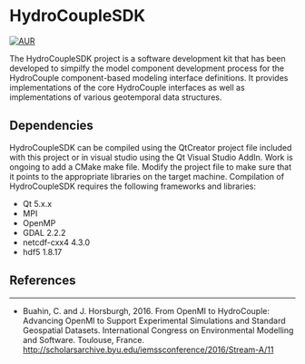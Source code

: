 # HydroCoupleSDK

[![AUR](https://img.shields.io/aur/license/yaourt.svg)](https://github.com/HydroCouple/HydroCouple/blob/master/License.md)

The HydroCoupleSDK project is a software development kit that has been developed to simpilfy the model component development process for the HydroCouple component-based modeling interface definitions. It provides implementations of the core HydroCouple interfaces as well as implementations of various geotemporal data structures.

## Dependencies

HydroCoupleSDK can be compiled using the QtCreator project file included with this project or in visual studio using the Qt Visual Studio AddIn. Work is ongoing to add a CMake make file. Modify the project file to make sure that it points to the appropriate libraries on the target machine. Compilation of HydroCoupleSDK requires the following frameworks and libraries:

* Qt 5.x.x
* MPI
* OpenMP
* GDAL 2.2.2
* netcdf-cxx4 4.3.0
* hdf5 1.8.17


## References
-------------------------------------------------------------------------------------------------------------------
* Buahin, C. and J. Horsburgh, 2016. From OpenMI to HydroCouple: Advancing OpenMI to Support Experimental Simulations and Standard Geospatial Datasets. International Congress on Environmental Modelling and Software. Toulouse,          France. http://scholarsarchive.byu.edu/iemssconference/2016/Stream-A/11